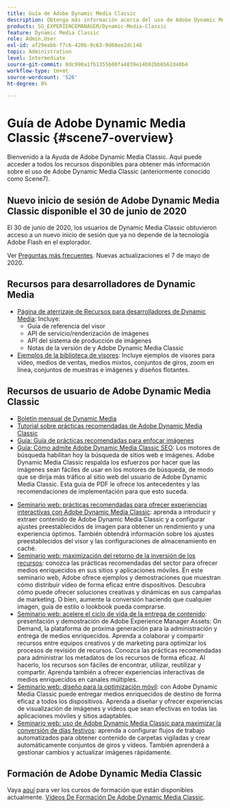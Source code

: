 ```yaml
---
title: Guía de Adobe Dynamic Media Classic
description: Obtenga más información acerca del uso de Adobe Dynamic Media Classic para administrar vídeos, diseños flotantes y mucho más con los documentos de AEM Cloud Services.
products: SG_EXPERIENCEMANAGER/Dynamic-Media-Classic
feature: Dynamic Media Classic
role: Admin,User
exl-id: af29eabb-f7c6-420b-9c63-9d60ee2dc148
topic: Administration
level: Intermediate
source-git-commit: 8dc990a1fb1355b00fa4839e14b92bb6562d40b4
workflow-type: tm+mt
source-wordcount: '526'
ht-degree: 0%

---
```


# Guía de Adobe Dynamic Media Classic {#scene7-overview}

Bienvenido a la Ayuda de Adobe Dynamic Media Classic. Aquí puede acceder a todos los recursos disponibles para obtener más información sobre el uso de Adobe Dynamic Media Classic (anteriormente conocido como Scene7).

## Nuevo inicio de sesión de Adobe Dynamic Media Classic disponible el 30 de junio de 2020

El 30 de junio de 2020, los usuarios de Dynamic Media Classic obtuvieron acceso a un nuevo inicio de sesión que ya no depende de la tecnología Adobe Flash en el explorador.

Ver [Preguntas más frecuentes](new-ui-2020.md). Nuevas actualizaciones el 7 de mayo de 2020.

## Recursos para desarrolladores de Dynamic Media

* [Página de aterrizaje de Recursos para desarrolladores de Dynamic Media](https://experienceleague.adobe.com/en/docs/dynamic-media-developer-resources): Incluye:
   * Guía de referencia del visor
   * API de servicio/renderización de imágenes
   * API del sistema de producción de imágenes
   * Notas de la versión de y Adobe Dynamic Media Classic
* [Ejemplos de la biblioteca de visores](https://landing.adobe.com/en/na/dynamic-media/ctir-2755/live-demos.html): Incluye ejemplos de visores para vídeo, medios de ventas, medios mixtos, conjuntos de giros, zoom en línea, conjuntos de muestras e imágenes y diseños flotantes.

## Recursos de usuario de Adobe Dynamic Media Classic

* [Boletín mensual de Dynamic Media](dynamic-media-newsletter.md)
* [Tutorial sobre prácticas recomendadas de Adobe Dynamic Media Classic](https://experienceleague.adobe.com/en/docs/experience-manager-learn/dynamic-media-classic-tutorial/overview)
* [Guía: Guía de prácticas recomendadas para enfocar imágenes](/help/using/assets/s7_sharpening_images.pdf)
* [Guía: Cómo admite Adobe Dynamic Media Classic SEO](/help/using/assets/s7_seo.pdf): Los motores de búsqueda habilitan hoy la búsqueda de sitios web e imágenes. Adobe Dynamic Media Classic respalda los esfuerzos por hacer que las imágenes sean fáciles de usar en los motores de búsqueda, de modo que se dirija más tráfico al sitio web del usuario de Adobe Dynamic Media Classic. Esta guía de PDF le ofrece los antecedentes y las recomendaciones de implementación para que esto suceda.
<!-- * [Webinar: Best Practices for Responsive Design](http://offers.adobe.com/en/na/marketing/landings/_40458_responsive_design_live_on_demand_webinar.html): Learn practical tips on how to improve your mobile strategy. See real-world examples of responsive design in action. Create one primary asset that works across multiple devices and increase mobile performance by dynamically changing the resolution of images or the orientation of images for portrait or landscape displays. Learn how to also dynamically crop, scale, or resize images. -->
* [Seminario web: prácticas recomendadas para ofrecer experiencias interactivas con Adobe Dynamic Media Classic](https://seminars.adobeconnect.com/p7wb8ej3u6d/): aprenda a introducir y extraer contenido de Adobe Dynamic Media Classic y a configurar ajustes preestablecidos de imagen para obtener un rendimiento y una experiencia óptimos. También obtendrá información sobre los ajustes preestablecidos del visor y las configuraciones de almacenamiento en caché.
* [Seminario web: maximización del retorno de la inversión de los recursos](https://adobecustomersuccess.adobeconnect.com/p5ar3hfrrec/?launcher=false&fcsContent=true&pbMode=normal&proto=true): conozca las prácticas recomendadas del sector para ofrecer medios enriquecidos en sus sitios y aplicaciones móviles. En este seminario web, Adobe ofrece ejemplos y demostraciones que muestran cómo distribuir vídeo de forma eficaz entre dispositivos. Descubra cómo puede ofrecer soluciones creativas y dinámicas en sus campañas de marketing. O bien, aumente la conversión haciendo que cualquier imagen, guía de estilo o lookbook pueda comprarse.
* [Seminario web: acelere el ciclo de vida de la entrega de contenido](https://adobecustomersuccess.adobeconnect.com/p88ducm9pqv/): presentación y demostración de Adobe Experience Manager Assets: On Demand, la plataforma de próxima generación para la administración y entrega de medios enriquecidos. Aprenda a colaborar y compartir recursos entre equipos creativos y de marketing para optimizar los procesos de revisión de recursos. Conozca las prácticas recomendadas para administrar los metadatos de los recursos de forma eficaz. Al hacerlo, los recursos son fáciles de encontrar, utilizar, reutilizar y compartir. Aprenda también a ofrecer experiencias interactivas de medios enriquecidos en canales múltiples.
* [Seminario web: diseño para la optimización móvil](https://adobecustomersuccess.adobeconnect.com/p6oqd3wydif/?launcher=false&fcsContent=true&pbMode=normal&proto=true): con Adobe Dynamic Media Classic puede entregar medios enriquecidos de destino de forma eficaz a todos los dispositivos. Aprenda a diseñar y ofrecer experiencias de visualización de imágenes y vídeos que sean efectivas en todas las aplicaciones móviles y sitios adaptables.
* [Seminario web: uso de Adobe Dynamic Media Classic para maximizar la conversión de días festivos](https://adobecustomersuccess.adobeconnect.com/p32n1yr85c9/?proto=true): aprenda a configurar flujos de trabajo automatizados para obtener contenido de carpetas vigiladas y crear automáticamente conjuntos de giros y vídeos. También aprenderá a gestionar cambios y actualizar imágenes rápidamente.

## Formación de Adobe Dynamic Media Classic

Vaya [aquí](https://learning.adobe.com/catalog.html#product=adobe-scene7) para ver los cursos de formación que están disponibles actualmente.
[Vídeos De Formación De Adobe Dynamic Media Classic](/help/using/training-videos.md).
